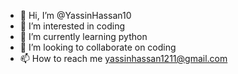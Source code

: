 - 👋 Hi, I’m @YassinHassan10
- 👀 I’m interested in coding
- 🌱 I’m currently learning python
- 💞️ I’m looking to collaborate on coding
- 📫 How to reach me yassinhassan1211@gmail.com

<!---
YassinHassan10/YassinHassan10 is a ✨ special ✨ repository because its `README.md` (this file) appears on your GitHub profile.
You can click the Preview link to take a look at your changes.
--->
